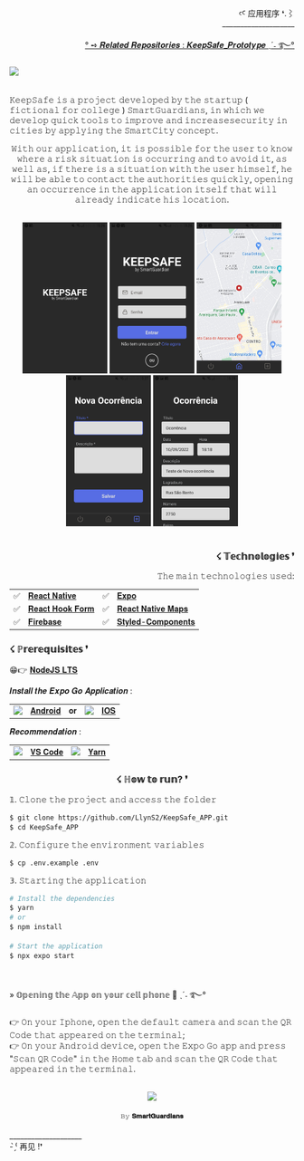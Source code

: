 <div align="right" >
  <p>
  ꜥꜤ  应用程序 ❛.⌇ <br>____________________
  </p>
  
  <a href="https://github.com/LlynS2/KeepSafe_Prototype">° ➺ 𝑹𝒆𝒍𝒂𝒕𝒆𝒅 𝑹𝒆𝒑𝒐𝒔𝒊𝒕𝒐𝒓𝒊𝒆𝒔 : 𝑲𝒆𝒆𝒑𝑺𝒂𝒇𝒆_𝑷𝒓𝒐𝒕𝒐𝒕𝒚𝒑𝒆 ˎˊ˗ ࿐°</a>  
  
</div>  
 
 <div align="left" >
  <img height="300px" src="https://user-images.githubusercontent.com/86667062/209571871-2ded4eb1-ff48-4adf-828d-978cbc8f4d33.png"><br><br>
  
  <p align="left">
    𝙺𝚎𝚎𝚙𝚂𝚊𝚏𝚎 𝚒𝚜 𝚊 𝚙𝚛𝚘𝚓𝚎𝚌𝚝 𝚍𝚎𝚟𝚎𝚕𝚘𝚙𝚎𝚍 𝚋𝚢 𝚝𝚑𝚎 𝚜𝚝𝚊𝚛𝚝𝚞𝚙 ( 𝚏𝚒𝚌𝚝𝚒𝚘𝚗𝚊𝚕 𝚏𝚘𝚛 𝚌𝚘𝚕𝚕𝚎𝚐𝚎 ) 𝚂𝚖𝚊𝚛𝚝𝙶𝚞𝚊𝚛𝚍𝚒𝚊𝚗𝚜, 𝚒𝚗 𝚠𝚑𝚒𝚌𝚑 𝚠𝚎 𝚍𝚎𝚟𝚎𝚕𝚘𝚙 𝚚𝚞𝚒𝚌𝚔 𝚝𝚘𝚘𝚕𝚜 𝚝𝚘 𝚒𝚖𝚙𝚛𝚘𝚟𝚎 𝚊𝚗𝚍 𝚒𝚗𝚌𝚛𝚎𝚊𝚜𝚎𝚜𝚎𝚌𝚞𝚛𝚒𝚝𝚢 
    𝚒𝚗 𝚌𝚒𝚝𝚒𝚎𝚜 𝚋𝚢 𝚊𝚙𝚙𝚕𝚢𝚒𝚗𝚐 𝚝𝚑𝚎 𝚂𝚖𝚊𝚛𝚝𝙲𝚒𝚝𝚢 𝚌𝚘𝚗𝚌𝚎𝚙𝚝.<br>
  <p align="center">
    𝚆𝚒𝚝𝚑 𝚘𝚞𝚛 𝚊𝚙𝚙𝚕𝚒𝚌𝚊𝚝𝚒𝚘𝚗, 𝚒𝚝 𝚒𝚜 𝚙𝚘𝚜𝚜𝚒𝚋𝚕𝚎 𝚏𝚘𝚛 𝚝𝚑𝚎 𝚞𝚜𝚎𝚛 𝚝𝚘 𝚔𝚗𝚘𝚠 𝚠𝚑𝚎𝚛𝚎 𝚊 𝚛𝚒𝚜𝚔 𝚜𝚒𝚝𝚞𝚊𝚝𝚒𝚘𝚗 𝚒𝚜 𝚘𝚌𝚌𝚞𝚛𝚛𝚒𝚗𝚐 𝚊𝚗𝚍 𝚝𝚘 𝚊𝚟𝚘𝚒𝚍 𝚒𝚝, 
    𝚊𝚜 𝚠𝚎𝚕𝚕 𝚊𝚜, 𝚒𝚏 𝚝𝚑𝚎𝚛𝚎 𝚒𝚜 𝚊 𝚜𝚒𝚝𝚞𝚊𝚝𝚒𝚘𝚗 𝚠𝚒𝚝𝚑 𝚝𝚑𝚎 𝚞𝚜𝚎𝚛 𝚑𝚒𝚖𝚜𝚎𝚕𝚏, 𝚑𝚎 𝚠𝚒𝚕𝚕 𝚋𝚎 𝚊𝚋𝚕𝚎 𝚝𝚘 𝚌𝚘𝚗𝚝𝚊𝚌𝚝 𝚝𝚑𝚎 𝚊𝚞𝚝𝚑𝚘𝚛𝚒𝚝𝚒𝚎𝚜 𝚚𝚞𝚒𝚌𝚔𝚕𝚢, 𝚘𝚙𝚎𝚗𝚒𝚗𝚐 𝚊𝚗 𝚘𝚌𝚌𝚞𝚛𝚛𝚎𝚗𝚌𝚎 𝚒𝚗 𝚝𝚑𝚎 𝚊𝚙𝚙𝚕𝚒𝚌𝚊𝚝𝚒𝚘𝚗 
    𝚒𝚝𝚜𝚎𝚕𝚏 𝚝𝚑𝚊𝚝 𝚠𝚒𝚕𝚕 𝚊𝚕𝚛𝚎𝚊𝚍𝚢 𝚒𝚗𝚍𝚒𝚌𝚊𝚝𝚎 𝚑𝚒𝚜 𝚕𝚘𝚌𝚊𝚝𝚒𝚘𝚗.
   </p> 
  </p><br>
  
  </div>
  
  <div align="center"> 
   <img src="./assets/readme/splashScreen.jpeg" alt="Splash Screen" width="150px" height="auto"/>

   <img src="./assets/readme/login.jpeg" alt="Login" width="150px" height="auto"/>

   <img src="./assets/readme/map.jpeg" alt="Map" width="150px" height="auto"/>

   <img src="./assets/readme/new.jpeg" alt="New Report" width="150px" height="auto"/>

   <img src="./assets/readme/detais.jpeg" alt="Report Details" width="150px" height="auto"/>
 </div><br>

 <div align="right" >
  <h3>☇ 𝕋𝕖𝕔𝕙𝕟𝕠𝕝𝕠𝕘𝕚𝕖𝕤 ❜</h3>
  <p>𝚃𝚑𝚎 𝚖𝚊𝚒𝚗 𝚝𝚎𝚌𝚑𝚗𝚘𝚕𝚘𝚐𝚒𝚎𝚜 𝚞𝚜𝚎𝚍:</p>
  
   <table>
     <tr>
          <td>✅</td>
          <td><a href="https://reactnative.dev/">𝐑𝐞𝐚𝐜𝐭 𝐍𝐚𝐭𝐢𝐯𝐞</a></td>
          <td>✅</td>
          <td><a href="https://docs.expo.dev/">𝐄𝐱𝐩𝐨</a></td>
      </tr>
      <tr>
          <td>✅</td>
          <td><a href="https://react-hook-form.com/">𝐑𝐞𝐚𝐜𝐭 𝐇𝐨𝐨𝐤 𝐅𝐨𝐫𝐦</a></td>
          <td>✅</td>
          <td><a href="https://github.com/react-native-maps/react-native-maps">𝐑𝐞𝐚𝐜𝐭 𝐍𝐚𝐭𝐢𝐯𝐞 𝐌𝐚𝐩𝐬</a></td>
      </tr>
      <tr>
          <td>✅</td>
          <td><a href="https://firebase.google.com/">𝐅𝐢𝐫𝐞𝐛𝐚𝐬𝐞</a></td>
          <td>✅</td>
          <td><a href="https://styled-components.com/">𝐒𝐭𝐲𝐥𝐞𝐝-𝐂𝐨𝐦𝐩𝐨𝐧𝐞𝐧𝐭𝐬</a></td>
      </tr>
      
   </table>
</div>
 
 <div>
  <h3>☇ ℙ𝕣𝕖𝕣𝕖𝕢𝕦𝕚𝕤𝕚𝕥𝕖𝕤 ❜</h3>
  <p>

😁👉 <a href="https://nodejs.org/en/">𝐍𝐨𝐝𝐞𝐉𝐒 𝐋𝐓𝐒</a>

𝑰𝒏𝒔𝒕𝒂𝒍𝒍 𝒕𝒉𝒆 𝑬𝒙𝒑𝒐 𝑮𝒐 𝑨𝒑𝒑𝒍𝒊𝒄𝒂𝒕𝒊𝒐𝒏 :

<table>
     <tr>
          <td><img src="https://github.com/LlynS2/KeepSafe_APP/assets/86667062/8c6766eb-02cc-4cdd-a0e3-48d25a4b68ad" width="50px"></td>
          <td><a href="https://play.google.com/store/apps/details?id=host.exp.exponent">𝐀𝐧𝐝𝐫𝐨𝐢𝐝</a></td>
          <td>𝐨𝐫</td>
          <td><img src="https://github.com/LlynS2/KeepSafe_APP/assets/86667062/2c459c92-54b1-4f9e-8255-c258b2e3e19f" width="50px"></td>
          <td><a href="https://apps.apple.com/app/expo-go/id982107779">𝐈𝐎𝐒</a></td>
      </tr>
   </table>

  <p>𝑹𝒆𝒄𝒐𝒎𝒎𝒆𝒏𝒅𝒂𝒕𝒊𝒐𝒏 :</p>

  <table>
     <tr>
          <td><img src="https://github.com/LlynS2/KeepSafe_APP/assets/86667062/9b1fd9f2-6c03-4452-989d-312545669c63" width="55px"></td>
          <td><a href="https://code.visualstudio.com/download">𝐕𝐒 𝐂𝐨𝐝𝐞</a></td>
          <td><img src="https://github.com/LlynS2/KeepSafe_APP/assets/86667062/549f44cc-e7e0-45b4-8cc0-e221e3710817" width="50px"></td>
          <td><a href="https://classic.yarnpkg.com/en/docs/install#mac-stable">𝐘𝐚𝐫𝐧</a></td>
      </tr>
   </table>
</div>

<div align="center" >
  <h3>☇ ℍ𝕠𝕨 𝕥𝕠 𝕣𝕦𝕟? ❜</h3>
</div>

<div>
<p>𝟙. 𝙲𝚕𝚘𝚗𝚎 𝚝𝚑𝚎 𝚙𝚛𝚘𝚓𝚎𝚌𝚝 𝚊𝚗𝚍 𝚊𝚌𝚌𝚎𝚜𝚜 𝚝𝚑𝚎 𝚏𝚘𝚕𝚍𝚎𝚛</p>

```sh
$ git clone https://github.com/LlynS2/KeepSafe_APP.git
$ cd KeepSafe_APP
```

<p>𝟚. 𝙲𝚘𝚗𝚏𝚒𝚐𝚞𝚛𝚎 𝚝𝚑𝚎 𝚎𝚗𝚟𝚒𝚛𝚘𝚗𝚖𝚎𝚗𝚝 𝚟𝚊𝚛𝚒𝚊𝚋𝚕𝚎𝚜</p> 

```sh
$ cp .env.example .env
```

<p>𝟛. 𝚂𝚝𝚊𝚛𝚝𝚒𝚗𝚐 𝚝𝚑𝚎 𝚊𝚙𝚙𝚕𝚒𝚌𝚊𝚝𝚒𝚘𝚗</p>  

```sh
# Install the dependencies
$ yarn
# or
$ npm install

# Start the application
$ npx expo start
```
</div><br>

<div>
<p>» 𝕆𝕡𝕖𝕟𝕚𝕟𝕘 𝕥𝕙𝕖 𝔸𝕡𝕡 𝕠𝕟 𝕪𝕠𝕦𝕣 𝕔𝕖𝕝𝕝 𝕡𝕙𝕠𝕟𝕖 📱 ˎˊ˗ ࿐°</p>
<p>
 👉 𝙾𝚗 𝚢𝚘𝚞𝚛 𝙸𝚙𝚑𝚘𝚗𝚎, 𝚘𝚙𝚎𝚗 𝚝𝚑𝚎 𝚍𝚎𝚏𝚊𝚞𝚕𝚝 𝚌𝚊𝚖𝚎𝚛𝚊 𝚊𝚗𝚍 𝚜𝚌𝚊𝚗 𝚝𝚑𝚎 𝚀𝚁 𝙲𝚘𝚍𝚎 𝚝𝚑𝚊𝚝 𝚊𝚙𝚙𝚎𝚊𝚛𝚎𝚍 𝚘𝚗 𝚝𝚑𝚎 𝚝𝚎𝚛𝚖𝚒𝚗𝚊𝚕;<br>
 👉 𝙾𝚗 𝚢𝚘𝚞𝚛 𝙰𝚗𝚍𝚛𝚘𝚒𝚍 𝚍𝚎𝚟𝚒𝚌𝚎, 𝚘𝚙𝚎𝚗 𝚝𝚑𝚎 𝙴𝚡𝚙𝚘 𝙶𝚘 𝚊𝚙𝚙 𝚊𝚗𝚍 𝚙𝚛𝚎𝚜𝚜 "𝚂𝚌𝚊𝚗 𝚀𝚁 𝙲𝚘𝚍𝚎" 𝚒𝚗 𝚝𝚑𝚎 𝙷𝚘𝚖𝚎 𝚝𝚊𝚋 𝚊𝚗𝚍 𝚜𝚌𝚊𝚗 𝚝𝚑𝚎 𝚀𝚁 𝙲𝚘𝚍𝚎 𝚝𝚑𝚊𝚝 𝚊𝚙𝚙𝚎𝚊𝚛𝚎𝚍 𝚒𝚗 𝚝𝚑𝚎 𝚝𝚎𝚛𝚖𝚒𝚗𝚊𝚕.
</p>
</div><br>

<div align="center">
  <img src="https://github.com/LlynS2/KeepSafe_APP/assets/86667062/563209d9-9de6-4008-960b-7e510aedf617" width="200px">
  <p><sup>𝙱𝚢 <b>𝐒𝐦𝐚𝐫𝐭𝐆𝐮𝐚𝐫𝐝𝐢𝐚𝐧𝐬</b><sup></p>
</div>
 
 <div>
   <p>
     ____________________<br> - ̗̀⁽ 再见 !❜
   </p>
</div>
 
